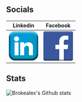 ## Socials

Linkedin                   | Facebook
:-------------------------:|:-------------------------:
![Linkedin](assets/images/icons/social_media_icons/80x80/Linkedin.png)  |  ![](assets/images/icons/social_media_icons/80x80/Facebook.png)

## Stats

![Brokealex's Github stats](https://github-readme-stats.vercel.app/api?username=brokealex&show_icons=true&theme=solarized-dark&count_private=true)
